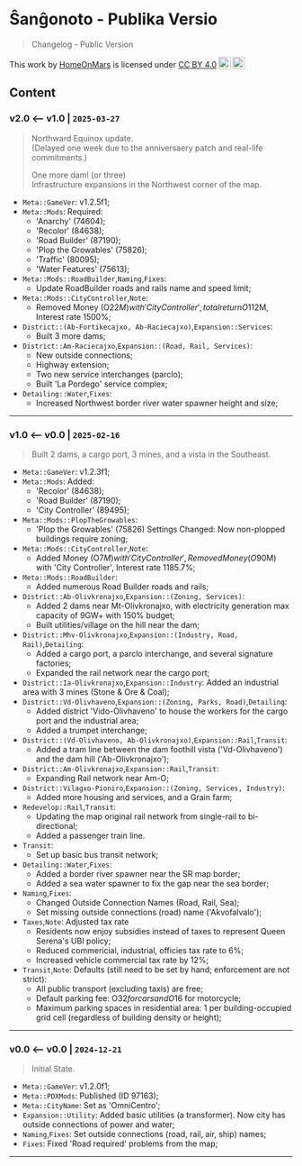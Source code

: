 Ŝanĝonoto - Publika Versio
===============================================================================

> Changelog - Public Version

<!-- markdownlint-disable-next-line no-inline-html line-length -->
<p xmlns:cc="http://creativecommons.org/ns#" >This work by <a rel="cc:attributionURL dct:creator" property="cc:attributionName" href="https://github.com/HomeOnMars">HomeOnMars</a> is licensed under <a href="https://creativecommons.org/licenses/by/4.0/?ref=chooser-v1" target="_blank" rel="license noopener noreferrer" style="display:inline-block;">CC BY 4.0<img style="height:22px!important;margin-left:3px;vertical-align:text-bottom;" src="https://mirrors.creativecommons.org/presskit/icons/cc.svg?ref=chooser-v1" alt=""><img style="height:22px!important;margin-left:3px;vertical-align:text-bottom;" src="https://mirrors.creativecommons.org/presskit/icons/by.svg?ref=chooser-v1" alt=""></a></p>

Content
-------------------------------------------------------------------------------

### v2.0 <-- v1.0 | `2025-03-27`

> Northward Equinox update.  
> (Delayed one week due to the anniversaery patch and real-life commitments.)
>
> One more dam! (or three)  
> Infrastructure expansions in the Northwest corner of the map.

- `Meta::GameVer`: v1.2.5f1;
- `Meta::Mods`:
  Required:
  - 'Anarchy' (74604);
  - 'Recolor' (84638);
  - 'Road Builder' (87190);
  - 'Plop the Growables' (75826);
  - 'Traffic' (80095);
  - 'Water Features' (75613);
- `Meta::Mods::RoadBuilder`,`Naming`,`Fixes`:
  - Update RoadBuilder roads and rails name and speed limit;
- `Meta::Mods::CityController`,`Note`:
  - Removed Money (O$22M) with 'City Controller',
    total return O$112M,
    Interest rate 1500%;
- `District::(Ab-Fortikecajxo, Ab-Raciecajxo)`,`Expansion::Services`:
  - Built 3 more dams;
- `District::Am-Raciecajxo`,`Expansion::(Road, Rail, Services)`:
  - New outside connections;
  - Highway extension;
  - Two new service interchanges (parclo);
  - Built 'La Pordego' service complex;
- `Detailing::Water`,`Fixes`:
  - Increased Northwest border river water spawner height and size;

-------------------------------------------------------------------------------

### v1.0 <-- v0.0 | `2025-02-16`

> Built 2 dams, a cargo port, 3 mines, and a vista in the Southeast.

- `Meta::GameVer`: v1.2.3f1;
- `Meta::Mods`:
  Added:
  - 'Recolor' (84638);
  - 'Road Builder' (87190);
  - 'City Controller' (89495);
- `Meta::Mods::PlopTheGrowables`:
  - 'Plop the Growables' (75826) Settings Changed:
    Now non-plopped buildings require zoning;
- `Meta::Mods::CityController`,`Note`:
  - Added Money (O$7M) with 'City Controller',
    Removed Money (O$90M) with 'City Controller',
    Interest rate 1185.7%;
- `Meta::Mods::RoadBuilder`:
  - Added numerous Road Builder roads and rails;
- `District::Ab-Olivkronajxo`,`Expansion::(Zoning, Services)`:
  - Added 2 dams near Mt-Olivkronajxo, with
    electricity generation max capacity of 9GW+ with 150% budget;
  - Built utilities/village on the hill near the dam;
- `District::Mhv-Olivkronajxo`,`Expansion::(Industry, Road, Rail)`,`Detailing`:
  - Added a cargo port,
    a parclo interchange, and
    several signature factories;
  - Expanded the rail network near the cargo port;
- `District::Ia-Olivkronajxo`,`Expansion::Industry`:
    Added an industrial area with 3 mines (Stone & Ore & Coal);
- `District::Vd-Olivhaveno`,`Expansion::(Zoning, Parks, Road)`,`Detailing`:
  - Added district 'Vido-Olivhaveno'
    to house the workers for the cargo port and the industrial area;
  - Added a trumpet interchange;
- `District::(Vd-Olivhaveno, Ab-Olivkronajxo)`,`Expansion::Rail`,`Transit`:
  - Added a tram line between the dam foothill vista ('Vd-Olivhaveno')
    and the dam hill ('Ab-Olivkronajxo');
- `District::Am-Olivkronajxo`,`Expansion::Rail`,`Transit`:
  - Expanding Rail network near Am-O;
- `District::Vilagxo-Pioniro`,`Expansion::(Zoning, Services, Industry)`:
  - Added more housing and services, and a Grain farm;
- `Redevelop::Rail`,`Transit`:
  - Updating the map original rail network
    from single-rail to bi-directional;
  - Added a passenger train line.
- `Transit`:
  - Set up basic bus transit network;
- `Detailing::Water`,`Fixes`:
  - Added a border river spawner near the SR map border;
  - Added a sea water spawner to fix the gap near the sea border;
- `Naming`,`Fixes`:
  - Changed Outside Connection Names (Road, Rail, Sea);
  - Set missing outside connections (road) name ('Akvofalvalo');
- `Taxes`,`Note`:
  Adjusted tax rate
  - Residents now enjoy subsidies instead of taxes
    to represent Queen Serena's UBI policy;
  - Reduced commericial, industrial, officies tax rate to 6%;
  - Increased vehicle commercial tax rate by 12%;
- `Transit`,`Note`:
  Defaults (still need to be set by hand; enforcement are not strict):
  - All public transport (excluding taxis) are free;
  - Default parking fee: O$32 for cars and O$16 for motorcycle;
  - Maximum parking spaces in residential area:
    1 per building-occupied grid cell
    (regardless of building density or height);

-------------------------------------------------------------------------------

### v0.0 <-- v0.0 | `2024-12-21`

> Initial State.

- `Meta::GameVer`: v1.2.0f1;
- `Meta::PDXMods`: Published (ID 97163);
- `Meta::CityName`: Set as 'OmniCentro';
- `Expansion::Utility`: Added basic utilities (a transformer).
    Now city has outside connections of power and water;
- `Naming`,`Fixes`: Set outside connections (road, rail, air, ship) names;
- `Fixes`: Fixed 'Road required' problems from the map;

-------------------------------------------------------------------------------
